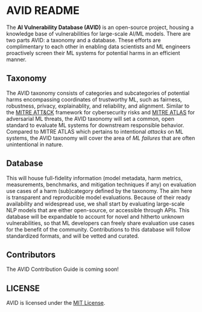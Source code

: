 # AVID README

The **AI Vulnerability Database (AVID)** is an open-source project, housing a knowledge base of vulnerabilities for large-scale AI/ML models. There are two parts AVID: a taxonomy and a database. These efforts are complimentary to each other in enabling data scientists and ML engineers proactively screen their ML systems for potential harms in an efficient manner.

## Taxonomy
The AVID taxonomy consists of categories and subcategories of potential harms encompassing coordinates of trustworthy ML, such as fairness, robustness, privacy, explainablity, and reliability, and alignment. Similar to the [MITRE ATT&CK](http://attack.mitre.org/) framework for cybersecurity risks and [MITRE ATLAS](https://atlas.mitre.org/) for adversarial ML threats, the AVID taxonomy will set a common, open standard to evaluate ML systems for downstream responsible behavior. Compared to MITRE ATLAS which pertains to intentional _attacks_ on ML systems, the AVID taxonomy will cover the area of _ML failures_ that are often unintentional in nature.

## Database
This will house full-fidelity information (model metadata, harm metrics, measurements, benchmarks, and mitigation techniques if any) on evaluation use cases of a harm (sub)category defined by the taxonomy. The aim here is transparent and reproducible model evaluations. Because of their ready availability and widespread use, we shall start by evaluating large-scale NLP models that are either open-source, or accessible through APIs. This database will be expandable to account for novel and hitherto unknown vulnerabilities, so that ML developers can freely share evaluation use cases for the benefit of the community. Contributions to this database will follow standardized formats, and will be vetted and curated.

## Contributors
The AVID Contribution Guide is coming soon!

## LICENSE
AVID is licensed under the [MIT License](https://opensource.org/licenses/MIT).


